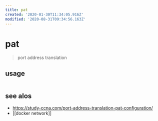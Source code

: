 ```yaml
---
title: pat
created: '2020-01-30T11:34:05.916Z'
modified: '2020-08-31T09:34:56.163Z'
---
```


# pat

> port address translation 

## usage
```sh

```

## see alos
- https://study-ccna.com/port-address-translation-pat-configuration/
- [[docker network]]
